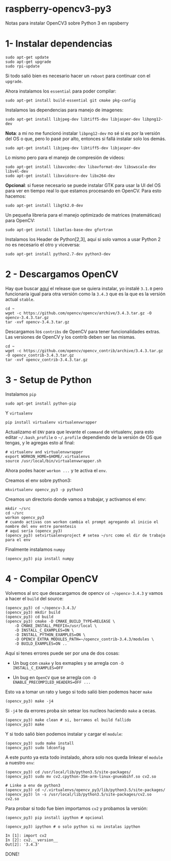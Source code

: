# raspberry-opencv3-py3
Notas para instalar OpenCV3 sobre Python 3 en rapsberry


# 1- Instalar dependencias

```
sudo apt-get update
sudo apt-get upgrade
sudo rpi-update
```

Si todo salió bien es necesario hacer un `reboot` para continuar con el `upgrade`.

Ahora instalamos los `essential` para poder compilar:

```
sudo apt-get install build-essential git cmake pkg-config
```

Instalamos las dependencias para manejo de imagenes:

```
sudo apt-get install libjpeg-dev libtiff5-dev libjasper-dev libpng12-dev
```

**Nota**: a mi no me funcionó instalar `libpng12-dev` no sé si es por la versión del OS o que, pero lo pasé por alto, entonces si fallá instalar solo los demás.

```
sudo apt-get install libjpeg-dev libtiff5-dev libjasper-dev
```

Lo mismo pero para el manejo de compresión de videos:

```
sudo apt-get install libavcodec-dev libavformat-dev libswscale-dev libv4l-dev
sudo apt-get install libxvidcore-dev libx264-dev
```

**Opcional**: si fuese necesario se puede instalar GTK para usar la UI del OS para ver en tiempo real lo que estamos procesando en OpenCV. Para esto hacemos:

```
sudo apt-get install libgtk2.0-dev
```

Un pequeña libreria para el manejo optimizado de matrices (matemáticas) para OpenCV:

```
sudo apt-get install libatlas-base-dev gfortran
```

Instalamos los Header de Python[2,3], aquí si solo vamos a usar Python 2 no es necesario el otro y viceversa:

```
sudo apt-get install python2.7-dev python3-dev
```


# 2 - Descargamos OpenCV

Hay que buscar [aquí](https://github.com/opencv/opencv/releases) el release que se quiera instalar, yo instalé `3.1.0` pero funcionaría igual para otra versión como la `3.4.3` que es la que es la versión actual `stable`.

```
cd ~
wget -c https://github.com/opencv/opencv/archive/3.4.3.tar.gz -O opencv-3.4.3.tar.gz
tar -xvf opencv-3.4.3.tar.gz
```

Descargamos los `contribs` de OpenCV para tener funcionalidades extras. Las versiones de OpenCV y los contrib deben ser las mismas.

```
cd ~
wget -c https://github.com/opencv/opencv_contrib/archive/3.4.3.tar.gz -O opencv_contrib-3.4.3.tar.gz
tar -xvf opencv_contrib-3.4.3.tar.gz
```


# 3 - Setup de Python

Instalamos `pip` 

```
sudo apt-get install python-pip
```

Y `virtualenv`

```
pip install virtualenv virtualenvwrapper
```

Actualizamo el `ENV` para que levante el `command` de virtualenv, para esto editar `~/.bash_profile` o `~/.profile` dependiendo de la versión de OS que tengas, y le agregas esto al final:

```
# virtualenv and virtualenvwrapper
export WORKON_HOME=$HOME/.virtualenvs
source /usr/local/bin/virtualenvwrapper.sh
```

Ahora podes hacer `workon ...` y te activa el `env`.

Creamos el env sobre python3:

```
mkvirtualenv opencv_py3 -p python3
```

Creamos un directorio donde vamos a trabajar, y activamos el env:

```
mkdir ~/src
cd ~/src
workon opencv_py3
# cuando activas con workon cambia el prompt agregando al inicio el nombre del env entre parentesis
# aquí sería (opencv_py3)
(opencv_py3) setvirtualenvproject # setea ~/src como el dir de trabajo para el env 
```

Finalmente instalamos `numpy`

```
(opencv_py3) pip install numpy
```

# 4 - Compilar OpenCV

Volvemos al src que desacargamos de opencv `cd ~/opencv-3.4.3` y vamos a hacer el `build` del source:

```
(opencv_py3) cd ~/opencv-3.4.3/
(opencv_py3) mkdir build
(opencv_py3) cd build
(opencv_py3) cmake -D CMAKE_BUILD_TYPE=RELEASE \
	-D CMAKE_INSTALL_PREFIX=/usr/local \
	-D INSTALL_C_EXAMPLES=ON \
	-D INSTALL_PYTHON_EXAMPLES=ON \
	-D OPENCV_EXTRA_MODULES_PATH=~/opencv_contrib-3.4.3/modules \
	-D BUILD_EXAMPLES=ON ..
```

Aquí si tenes errores puede ser por una de dos cosas:


  - Un bug con `cmake` y los exmaples y se arregla con `-D INSTALL_C_EXAMPLES=OFF`

  - Un bug en `OpenCV` que se arregla con `-D ENABLE_PRECOMPILED_HEADERS=OFF ...`
  
  
Esto va a tomar un rato y luego si todo salió bien podemos hacer `make`

```
(opencv_py3) make -j4
```

Si `-j4` te da errores proba sin setear los nucleos haciendo `make` a cecas.

```
(opencv_py3) make clean # si, borramos el build fallido
(opencv_py3) make
```

Y si todo salió bien podemos instalar y cargar el `module`:

```
(opencv_py3) sudo make install
(opencv_py3) sudo ldconfig
```

A este punto ya esta todo instalado, ahora solo nos queda linkear el `module` a nuestro `env`:

```
(opencv_py3) cd /usr/local/lib/python3.5/site-packages/
(opencv_py3) sudo mv cv2.cpython-35m-arm-linux-gnueabihf.so cv2.so

# Linke a env de python3
(opencv_py3) cd ~/.virtualenvs/opencv_py3/lib/python3.5/site-packages/
(opencv_py3) ln -s /usr/local/lib/python3.5/site-packages/cv2.so cv2.so
```

Para probar si todo fue bien importamos `cv2` y probamos la versión:

```
(opencv_py3) pip install ipython # opcional

(opencv_py3) ipython # o solo python si no instalas ipython

In [1]: import cv2
In [2]: cv2.__version__
Out[2]: '3.4.3'
```

DONE!
